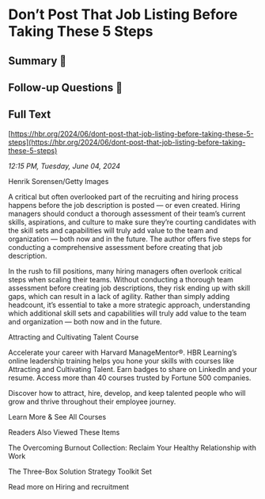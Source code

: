 # Don’t Post That Job Listing Before Taking These 5 Steps

## Summary 🤖



## Follow-up Questions 🤖



## Full Text

[https://hbr.org/2024/06/dont-post-that-job-listing-before-taking-these-5-steps](https://hbr.org/2024/06/dont-post-that-job-listing-before-taking-these-5-steps)

*12:15 PM, Tuesday, June 04, 2024*

Henrik Sorensen/Getty Images

A critical but often overlooked part of the recruiting and hiring process happens before the job description is posted — or even created. Hiring managers should conduct a thorough assessment of their team’s current skills, aspirations, and culture to make sure they’re courting candidates with the skill sets and capabilities will truly add value to the team and organization — both now and in the future. The author offers five steps for conducting a comprehensive assessment before creating that job description.

In the rush to fill positions, many hiring managers often overlook critical steps when scaling their teams. Without conducting a thorough team assessment before creating job descriptions, they risk ending up with skill gaps, which can result in a lack of agility. Rather than simply adding headcount, it’s essential to take a more strategic approach, understanding which additional skill sets and capabilities will truly add value to the team and organization — both now and in the future.

Attracting and Cultivating Talent Course

Accelerate your career with Harvard ManageMentor®. HBR Learning’s online leadership training helps you hone your skills with courses like Attracting and Cultivating Talent. Earn badges to share on LinkedIn and your resume. Access more than 40 courses trusted by Fortune 500 companies.

Discover how to attract, hire, develop, and keep talented people who will grow and thrive throughout their employee journey.

Learn More & See All Courses

Readers Also Viewed These Items

The Overcoming Burnout Collection: Reclaim Your Healthy Relationship with Work

The Three-Box Solution Strategy Toolkit Set

Read more on Hiring and recruitment


